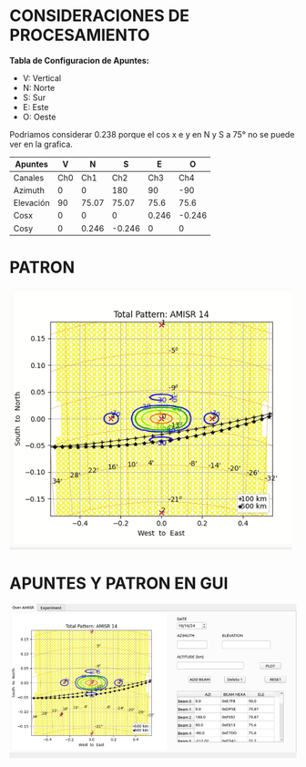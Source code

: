 # **CONSIDERACIONES DE PROCESAMIENTO**

**Tabla de Configuracion de Apuntes:**

* V: Vertical
* N: Norte
* S: Sur
* E: Este
* O: Oeste

Podriamos considerar 0.238 porque el cos x e y  en N y S a 75° no se puede ver en la grafica.

|Apuntes  | V   | N      | S      | E      | O      | 
|---------|-----|--------|--------|--------|--------|
| Canales | Ch0 | Ch1   | Ch2   | Ch3   | Ch4   |
| Azimuth| 0      | 0      | 180    | 90     | -90 |     
| Elevación| 90  | 75.07  | 75.07  | 75.6  | 75.6 |      
| Cosx   | 0      | 0      | 0      | 0.246 | -0.246|      
| Cosy   | 0      | 0.246  | -0.246 | 0     | 0    |      

# **PATRON**
<img src="amisr_patron.PNG" />

# **APUNTES Y PATRON EN GUI**
<img src="apunte_patron.PNG" />
